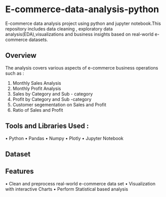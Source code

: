 # E-commerce-data-analysis-python
E-commerce data analysis project using python and jupyter notebook.This repository includes data cleaning , exploratory data analysis(EDA),visualizations and business insights based on real-world e-commerce datasets.

## Overview 

The analysis covers various aspects of e-commerce business operations such as :

1. Monthly Sales Analysis
2. Monthly Profit Analysis
3. Sales by Category and Sub - category
4. Profit by Category and Sub -category
5. Customer segementation on Sales and Profit
6. Ratio of Sales and Profit

## Tools and Libraries Used :

•	Python
•	Pandas 
•	Numpy 
•	Plotly
•	Jupyter Notebook 

## Dataset



## Features

•	Clean and preprocess real-world e-commerce data set
•	Visualization with interactive Charts
•	Perform Statistical based analysis

